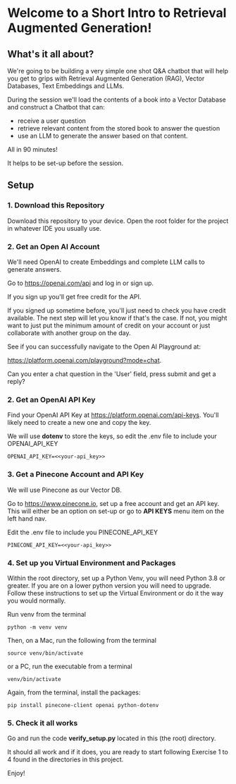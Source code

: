 # Welcome to a Short Intro to Retrieval Augmented Generation!

## What's it all about?

We're going to be building a very simple one shot Q&A chatbot
that will help you get to grips with Retrieval Augmented Generation (RAG), 
Vector Databases, Text Embeddings and LLMs.

During the session we'll load the contents of a book into a Vector Database and construct a
Chatbot that can:

- receive a user question
- retrieve relevant content from the stored book to answer the question
- use an LLM to generate the answer based on that content.

All in 90 minutes!

It helps to be set-up before the session.

## Setup


### 1. Download this Repository

Download this repository to your device.
Open the root folder for the project in whatever IDE you usually use.


### 2. Get an Open AI Account

We'll need OpenAI to create Embeddings and complete LLM calls to generate answers.

Go to https://openai.com/api and log in or sign up.

If you sign up you'll get free credit for the API.

If you signed up sometime before, you'll just need to check you have credit available.
The next step will let you know if that's the case. If not, you might want to just put
the minimum amount of credit on your account or just collaborate with another group on the day.

See if you can successfully navigate to the Open AI Playground at:

https://platform.openai.com/playground?mode=chat. 

Can you enter a chat question in the 'User' field, press submit and get a reply?


### 2. Get an OpenAI API Key


Find your OpenAI API Key at https://platform.openai.com/api-keys. You'll likely need to create a new one
and copy the key.

We will use **dotenv** to store the keys, so edit the .env file to include 
your OPENAI_API_KEY

    OPENAI_API_KEY=<<your-api_key>>


### 3. Get a Pinecone Account and API Key

We will use Pinecone as our Vector DB.

Go to https://www.pinecone.io, set up a free account and get an API key. This will either 
be an option on set-up or go to **API KEYS** menu item on the left hand nav.

Edit the .env file to include you PINECONE_API_KEY

    PINECONE_API_KEY=<<your-api_key>>

### 4. Set up you Virtual Environment and Packages

Within the root directory, set up a Python Venv, you will need Python 3.8 or greater. 
If you are on a lower python version you will need to upgrade.
Follow these instructions to set up the Virtual Environment  or do it the way you would normally.

Run venv from the terminal

    python -m venv venv

Then, on a Mac, run the following from the terminal

    source venv/bin/activate 
    
or a PC, run the executable from a terminal

    venv/bin/activate 

Again, from the terminal, install the packages:

    pip install pinecone-client openai python-dotenv

### 5. Check it all works

Go and run the code **verify_setup.py** located in this (the root) directory.

It should all work and if it does, you are ready to start following Exercise 1
to 4 found in the directories in this project.

Enjoy!


